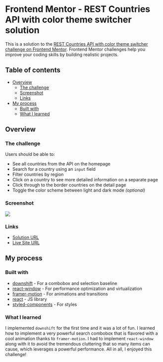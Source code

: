 # Frontend Mentor - REST Countries API with color theme switcher solution

This is a solution to the [REST Countries API with color theme switcher challenge on Frontend Mentor](https://www.frontendmentor.io/challenges/rest-countries-api-with-color-theme-switcher-5cacc469fec04111f7b848ca). Frontend Mentor challenges help you improve your coding skills by building realistic projects.

## Table of contents

- [Overview](#overview)
  - [The challenge](#the-challenge)
  - [Screenshot](#screenshot)
  - [Links](#links)
- [My process](#my-process)
  - [Built with](#built-with)
  - [What I learned](#what-i-learned)

## Overview

### The challenge

Users should be able to:

- See all countries from the API on the homepage
- Search for a country using an `input` field
- Filter countries by region
- Click on a country to see more detailed information on a separate page
- Click through to the border countries on the detail page
- Toggle the color scheme between light and dark mode _(optional)_

### Screenshot

![](https://i.imgur.com/6mL3Qeo.png)

### Links

- [Solution URL](https://niemal.github.io/frontendmentor_17/)
- [Live Site URL](https://github.com/niemal/frontendmentor_17/)

## My process

### Built with

- [downshift](https://github.com/downshift-js/downshift) - For a combobox and selection baseline
- [react-window](https://github.com/bvaughn/react-window) - For performance optimization and virtualization
- [framer-motion](https://www.framer.com/motion/) - For animations and transitions
- [react](https://reactjs.org/) - JS library
- [styled-components](https://styled-components.com/) - For styles

### What I learned

I implemented `downshift` for the first time and it was a lot of fun. I learned how to implement a very powerful search combobox that is flavored with a cool animation thanks to `framer-motion`. I had to implement `react-window` along with it to avoid the tremendous cluttering that so many items can cause, which leverages a powerful performance. All in all, I enjoyed this challenge!
